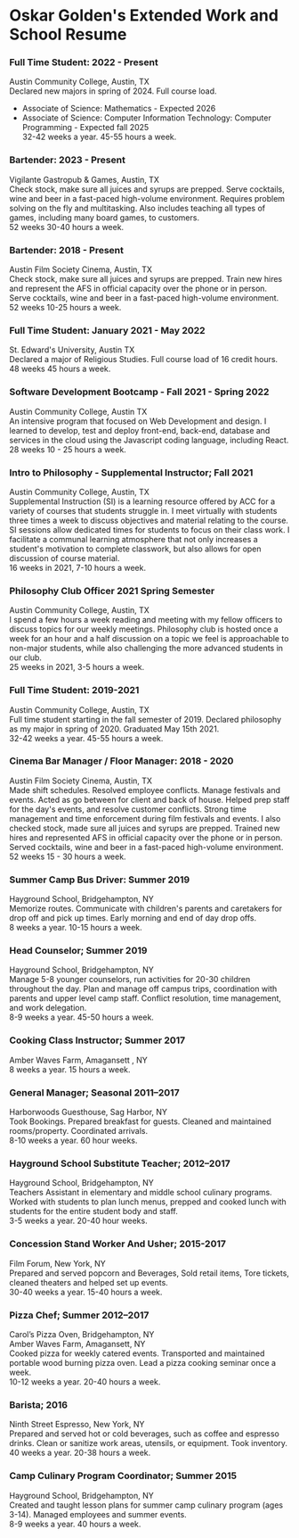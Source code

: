 

# Oskar Golden's Extended Work and School Resume

### Full Time Student: 2022 - Present
Austin Community College, Austin, TX  
Declared new majors in spring of 2024. Full course load.  
- Associate of Science: Mathematics - Expected 2026  
- Associate of Science: Computer Information Technology: Computer Programming - Expected fall 2025  
32-42 weeks a year. 45-55 hours a week.

### Bartender: 2023 - Present
Vigilante Gastropub & Games, Austin, TX  
Check stock, make sure all juices and syrups are prepped. Serve cocktails, wine and beer in a fast-paced high-volume environment. Requires problem solving on the fly and multitasking. Also includes teaching all types of games, including many board games, to customers.  
52 weeks 30-40 hours a week.

### Bartender: 2018 - Present
Austin Film Society Cinema, Austin, TX  
Check stock, make sure all juices and syrups are prepped. Train new hires and represent the AFS in official capacity over the phone or in person. Serve cocktails, wine and beer in a fast-paced high-volume environment.  
52 weeks 10-25 hours a week.

### Full Time Student: January 2021 - May 2022 
St. Edward's University, Austin TX  
Declared a major of Religious Studies. Full course load of 16 credit hours.  
48 weeks 45 hours a week.

### Software Development Bootcamp - Fall 2021 - Spring 2022
Austin Community College, Austin TX  
An intensive program that focused on Web Development and design. I learned to develop, test and deploy front-end, back-end, database and services in the cloud using the Javascript coding language, including React.  
28 weeks 10 - 25 hours a week.

### Intro to Philosophy - Supplemental Instructor; Fall 2021
Austin Community College, Austin, TX  
Supplemental Instruction (SI) is a learning resource offered by ACC for a variety of courses that students struggle in. I meet virtually with students three times a week to discuss objectives and material relating to the course. SI sessions allow dedicated times for students to focus on their class work. I facilitate a communal learning atmosphere that not only increases a student's motivation to complete classwork, but also allows for open discussion of course material.  
16 weeks in 2021, 7-10 hours a week.

### Philosophy Club Officer 2021 Spring Semester
Austin Community College, Austin, TX  
I spend a few hours a week reading and meeting with my fellow officers to discuss topics for our weekly meetings. Philosophy club is hosted once a week for an hour and a half discussion on a topic we feel is approachable to non-major students, while also challenging the more advanced students in our club.  
25 weeks in 2021, 3-5 hours a week.

### Full Time Student: 2019-2021
Austin Community College, Austin, TX  
Full time student starting in the fall semester of 2019. Declared philosophy as my major in spring of 2020. Graduated May 15th 2021.  
32-42 weeks a year. 45-55 hours a week.

### Cinema Bar Manager / Floor Manager: 2018 - 2020
Austin Film Society Cinema, Austin, TX  
Made shift schedules. Resolved employee conflicts. Manage festivals and events. Acted as go between for client and back of house. Helped prep staff for the day's events, and resolve customer conflicts. Strong time management and time enforcement during film festivals and events.  I also checked stock, made sure all juices and syrups are prepped. Trained new hires and represented AFS in official capacity over the phone or in person. Served cocktails, wine and beer in a fast-paced high-volume environment.  
52 weeks 15 - 30 hours a week.

### Summer Camp Bus Driver: Summer 2019
Hayground School, Bridgehampton, NY  
Memorize routes. Communicate with children's parents and caretakers for drop off and pick up times. Early morning and end of day drop offs.  
8 weeks a year. 10-15 hours a week.

### Head Counselor; Summer 2019
Hayground School, Bridgehampton, NY  
Manage 5-8 younger counselors, run activities for 20-30 children throughout the day. Plan and manage off campus trips, coordination with parents and upper level camp staff. Conflict resolution, time management, and work delegation.  
8-9 weeks a year. 45-50 hours a week.

### Cooking Class Instructor; Summer 2017
Amber Waves Farm, Amagansett , NY  
8 weeks a year. 15 hours a week.

### General Manager; Seasonal 2011–2017
Harborwoods Guesthouse, Sag Harbor, NY  
Took Bookings. Prepared breakfast for guests. Cleaned and maintained rooms/property. Coordinated arrivals.  
8-10 weeks a year. 60 hour weeks.

### Hayground School Substitute Teacher; 2012–2017
Hayground School, Bridgehampton, NY  
Teachers Assistant in elementary and middle school culinary programs. Worked with students to plan lunch menus, prepped and cooked lunch with students for the entire student body and staff.  
3-5 weeks a year. 20-40 hour weeks.

### Concession Stand Worker And Usher; 2015-2017
Film Forum, New York, NY  
Prepared and served popcorn and Beverages, Sold retail items, Tore tickets, cleaned theaters and helped set up events.  
30-40 weeks a year. 15-40 hours a week.

### Pizza Chef; Summer 2012–2017
Carol’s Pizza Oven, Bridgehampton, NY  
Amber Waves Farm, Amagansett, NY  
Cooked pizza for weekly catered events. Transported and maintained portable wood burning pizza oven. Lead a pizza cooking seminar once a week.  
10-12 weeks a year. 20-40 hours a week.

### Barista; 2016
Ninth Street Espresso, New York, NY  
Prepared and served hot or cold beverages, such as coffee and espresso drinks. Clean or sanitize work areas, utensils, or equipment. Took inventory.  
40 weeks a year. 20-38 hours a week.

### Camp Culinary Program Coordinator; Summer 2015
Hayground School, Bridgehampton, NY  
Created and taught lesson plans for summer camp culinary program (ages 3-14). Managed employees and summer events.  
8-9 weeks a year. 40 hours a week.